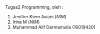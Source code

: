 Tugas2 Programming, oleh :
1. Jenifier Kiem Aviani (_NIM_)
2. Irina M (_NIM_)
3. Muhammad Alif Darmamulia (16019420)
